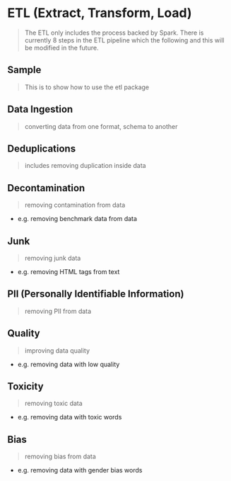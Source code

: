 # ETL (Extract, Transform, Load)
> The ETL only includes the process backed by Spark. There is currently 8 steps in the ETL pipeline which the following and this will be modified in the future.

## __Sample__
> This is to show how to use the etl package

## Data Ingestion
> converting data from one format, schema to another

## Deduplications
> includes removing duplication inside data

## Decontamination
> removing contamination from data
- e.g. removing benchmark data from data

## Junk
> removing junk data
- e.g. removing HTML tags from text

## PII (Personally Identifiable Information)
> removing PII from data

## Quality
> improving data quality
- e.g. removing data with low quality

## Toxicity
> removing toxic data
- e.g. removing data with toxic words

## Bias
> removing bias from data
- e.g. removing data with gender bias words
